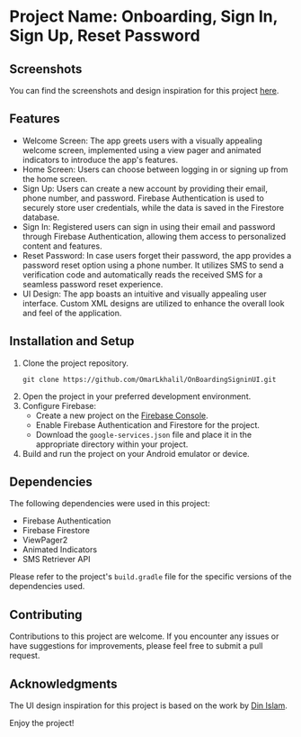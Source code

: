 <!DOCTYPE html>
<html>
<head>
</head>
<body>
  <h1>Project Name: Onboarding, Sign In, Sign Up, Reset Password</h1>

  <h2>Screenshots</h2>
  <p>You can find the screenshots and design inspiration for this project <a href="https://www.behance.net/gallery/173019695/OnboardingLoginRegister-Food-Mobile-App-Design?tracking_source=search_projects|mobile+ui+login+register">here</a>.</p>

  <h2>Features</h2>
  <ul>
    <li>Welcome Screen: The app greets users with a visually appealing welcome screen, implemented using a view pager and animated indicators to introduce the app's features.</li>
    <li>Home Screen: Users can choose between logging in or signing up from the home screen.</li>
    <li>Sign Up: Users can create a new account by providing their email, phone number, and password. Firebase Authentication is used to securely store user credentials, while the data is saved in the Firestore database.</li>
    <li>Sign In: Registered users can sign in using their email and password through Firebase Authentication, allowing them access to personalized content and features.</li>
    <li>Reset Password: In case users forget their password, the app provides a password reset option using a phone number. It utilizes SMS to send a verification code and automatically reads the received SMS for a seamless password reset experience.</li>
    <li>UI Design: The app boasts an intuitive and visually appealing user interface. Custom XML designs are utilized to enhance the overall look and feel of the application.</li>
  </ul>

  <h2>Installation and Setup</h2>
  <ol>
    <li>Clone the project repository.
      <pre><code>git clone https://github.com/OmarLkhalil/OnBoardingSigninUI.git</code></pre>
    </li>
    <li>Open the project in your preferred development environment.</li>
    <li>Configure Firebase:
      <ul>
        <li>Create a new project on the <a href="https://console.firebase.google.com/">Firebase Console</a>.</li>
        <li>Enable Firebase Authentication and Firestore for the project.</li>
        <li>Download the <code>google-services.json</code> file and place it in the appropriate directory within your project.</li>
      </ul>
    </li>
    <li>Build and run the project on your Android emulator or device.</li>
  </ol>

  <h2>Dependencies</h2>
  <p>The following dependencies were used in this project:</p>
  <ul>
    <li>Firebase Authentication</li>
    <li>Firebase Firestore</li>
    <li>ViewPager2</li>
    <li>Animated Indicators</li>
    <li>SMS Retriever API</li>
  </ul>
  <p>Please refer to the project's <code>build.gradle</code> file for the specific versions of the dependencies used.</p>

  <h2>Contributing</h2>
  <p>Contributions to this project are welcome. If you encounter any issues or have suggestions for improvements, please feel free to submit a pull request.</p>

  <h2>Acknowledgments</h2>
  <p>The UI design inspiration for this project is based on the work by <a href="https://www.behance.net/wddinislam">Din Islam</a>.</p>

  <p>Enjoy the project!</p>
</body>
</html>
